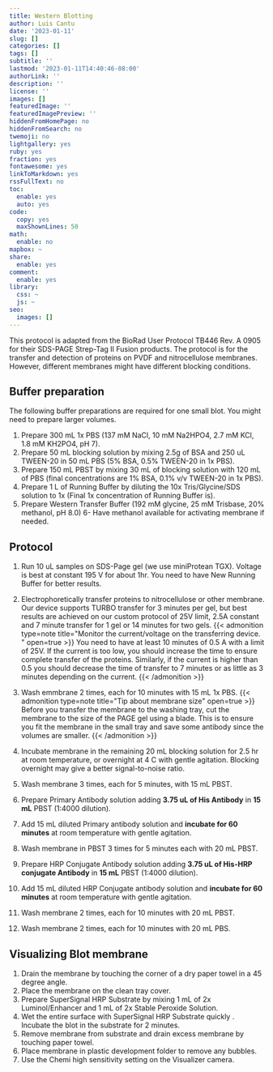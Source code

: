 ```yaml
---
title: Western Blotting
author: Luis Cantu
date: '2023-01-11'
slug: []
categories: []
tags: []
subtitle: ''
lastmod: '2023-01-11T14:40:46-08:00'
authorLink: ''
description: ''
license: ''
images: []
featuredImage: ''
featuredImagePreview: ''
hiddenFromHomePage: no
hiddenFromSearch: no
twemoji: no
lightgallery: yes
ruby: yes
fraction: yes
fontawesome: yes
linkToMarkdown: yes
rssFullText: no
toc:
  enable: yes
  auto: yes
code:
  copy: yes
  maxShownLines: 50
math:
  enable: no
mapbox: ~
share:
  enable: yes
comment:
  enable: yes
library:
  css: ~
  js: ~
seo:
  images: []
---
```

This protocol is adapted from the BioRad User Protocol TB446 Rev. A 0905 for their SDS-PAGE Strep-Tag II Fusion products. The protocol is for the transfer and detection of proteins on PVDF and nitrocellulose membranes. However, different membranes might have different blocking conditions.

## Buffer preparation
The following buffer preparations are required for one small blot. You might need to prepare larger volumes.

1. Prepare 300 mL 1x PBS (137 mM NaCl, 10 mM Na2HPO4, 2.7 mM KCl, 1.8 mM KH2PO4, pH 7).
2. Prepare 50 mL blocking solution by mixing 2.5g of BSA and 250 uL TWEEN-20 in 50 mL PBS (5% BSA, 0.5% TWEEN-20 in 1x PBS).
3. Prepare 150 mL PBST by mixing 30 mL of blocking solution with 120 mL of PBS (final concentrations are 1% BSA, 0.1% v/v TWEEN-20 in 1x PBS).
4. Prepare 1 L of Running Buffer by diluting the 10x Tris/Glycine/SDS solution to 1x (Final 1x concentration of Running Buffer is).
5. Prepare Western Transfer Buffer (192 mM glycine, 25 mM Trisbase, 20% methanol, pH 8.0)
6- Have methanol available for activating membrane if needed.

## Protocol
1. Run 10 uL samples on SDS-Page gel (we use miniProtean TGX). Voltage is best at constant 195 V for about 1hr. You need to have New Running Buffer for better results.

2. Electrophoretically transfer proteins to nitrocellulose or other membrane. Our device supports TURBO transfer for 3 minutes per gel, but best results are achieved on our custom protocol of 25V limit, 2.5A constant and 7 minute transfer for 1 gel or 14 minutes for two gels.
{{< admonition type=note title="Monitor the current/voltage on the transferring device. " open=true >}}
You need to have at least 10 minutes of 0.5 A with a limit of 25V. If the current is too low, you should increase the time to ensure complete transfer of the proteins. Similarly, if the current is higher than 0.5 you should decrease the time of transfer to 7 minutes or as little as 3 minutes depending on the current.
{{< /admonition >}}
3. Wash emmbrane 2 times, each for 10 minutes with 15 mL 1x PBS.
{{< admonition type=note title="Tip about membrane size" open=true >}}
Before you transfer the membrane to the washing tray, cut the membrane to the size of the PAGE gel using a blade. This is to ensure you fit the membrane in the small tray and save some antibody since the volumes are smaller.
{{< /admonition >}}

4. Incubate membrane in the remaining 20 mL blocking solution for 2.5 hr at room temperature, or overnight at 4 C with gentle agitation.
Blocking overnight may give a better signal-to-noise ratio.
5. Wash membrane 3 times, each for 5 minutes, with 15 mL PBST.
6. Prepare Primary Antibody solution adding **3.75 uL of His Antibody** in **15 mL** PBST (1:4000 dilution).
7. Add 15 mL diluted Primary antibody solution and **incubate for 60 minutes** at room temperature with gentle agitation.
8. Wash membrane in PBST 3 times for 5 minutes each with 20 mL PBST.
9. Prepare HRP Conjugate Antibody solution adding **3.75 uL of His-HRP conjugate Antibody** in **15 mL** PBST (1:4000 dilution).
10. Add 15 mL diluted HRP Conjugate antibody solution and **incubate for 60 minutes** at room temperature with gentle agitation.
11. Wash membrane 2 times, each for 10 minutes with 20 mL PBST.
11. Wash membrane 2 times, each for 10 minutes with 20 mL PBS.

## Visualizing Blot membrane
1. Drain the membrane by touching the corner of a dry paper towel in a 45 degree angle.
2. Place the membrane on the clean tray cover.
3. Prepare SuperSignal HRP Substrate by mixing 1 mL of 2x Luminol/Enhancer and 1 mL of 2x Stable Peroxide Solution.
4. Wet the entire surface with SuperSignal HRP Substrate quickly . Incubate the blot in the substrate for 2 minutes.
5. Remove membrane from substrate and drain excess membrane by touching paper towel.
6. Place membrane in plastic development folder to remove any bubbles.
7. Use the Chemi high sensitivity setting on the Visualizer camera.


<!--more-->
